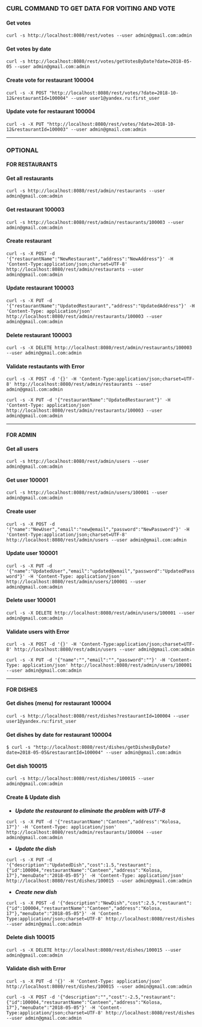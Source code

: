 ### CURL COMMAND TO GET DATA FOR VOITING AND VOTE

#### Get votes
`curl -s http://localhost:8080/rest/votes --user admin@gmail.com:admin`

#### Get votes by date
`curl -s http://localhost:8080/rest/votes/getVotesByDate?date=2018-05-05 --user admin@gmail.com:admin`

#### Create vote for restaurant 100004
`curl -s -X POST "http://localhost:8080/rest/votes/?date=2018-10-12&restaurantId=100004" --user user1@yandex.ru:first_user`

#### Update vote for restaurant 100004
`curl -s -X PUT "http://localhost:8080/rest/votes/?date=2018-10-12&restaurantId=100003" --user admin@gmail.com:admin`
***

### OPTIONAL
#### FOR RESTAURANTS
#### Get all restaurants
`curl -s http://localhost:8080/rest/admin/restaurants --user admin@gmail.com:admin`

#### Get restaurant 100003
`curl -s http://localhost:8080/rest/admin/restaurants/100003 --user admin@gmail.com:admin`

#### Create restaurant
`curl -s -X POST -d '{"restaurantName":"NewRestaurant","address":"NewAddress"}' -H 'Content-Type:application/json;charset=UTF-8' http://localhost:8080/rest/admin/restaurants --user admin@gmail.com:admin`

#### Update restaurant 100003
`curl -s -X PUT -d '{"restaurantName":"UpdatedRestaurant","address":"UpdatedAddress"}' -H 'Content-Type: application/json' http://localhost:8080/rest/admin/restaurants/100003 --user admin@gmail.com:admin`

#### Delete restaurant 100003
`curl -s -X DELETE http://localhost:8080/rest/admin/restaurants/100003 --user admin@gmail.com:admin`

#### Validate restautants with Error
`curl -s -X POST -d '{}' -H 'Content-Type:application/json;charset=UTF-8' http://localhost:8080/rest/admin/restaurants --user admin@gmail.com:admin`

`curl -s -X PUT -d '{"restaurantName":"UpdatedRestaurant"}' -H 'Content-Type: application/json' http://localhost:8080/rest/admin/restaurants/100003 --user admin@gmail.com:admin`
***

#### FOR ADMIN
#### Get all users
`curl -s http://localhost:8080/rest/admin/users --user admin@gmail.com:admin`

#### Get user 100001
`curl -s http://localhost:8080/rest/admin/users/100001 --user admin@gmail.com:admin`

#### Create user
`curl -s -X POST -d '{"name":"NewUser","email":"new@email","password":"NewPassword"}' -H 'Content-Type:application/json;charset=UTF-8' http://localhost:8080/rest/admin/users --user admin@gmail.com:admin`

#### Update user 100001
`curl -s -X PUT -d '{"name":"UpdatedUser","email":"updated@email","password":"UpdatedPassword"}' -H 'Content-Type: application/json' http://localhost:8080/rest/admin/users/100001 --user admin@gmail.com:admin`

#### Delete user 100001
`curl -s -X DELETE http://localhost:8080/rest/admin/users/100001 --user admin@gmail.com:admin`

#### Validate users with Error
`curl -s -X POST -d '{}' -H 'Content-Type:application/json;charset=UTF-8' http://localhost:8080/rest/admin/users --user admin@gmail.com:admin`

`curl -s -X PUT -d '{"name":"","email":"","password":""}' -H 'Content-Type: application/json' http://localhost:8080/rest/admin/users/100001 --user admin@gmail.com:admin`
***

#### FOR DISHES
#### Get dishes (menu) for restaurant 100004
`curl -s http://localhost:8080/rest/dishes?restaurantId=100004 --user user1@yandex.ru:first_user`

#### Get dishes by date for restaurant 100004
`$ curl -s "http://localhost:8080/rest/dishes/getDishesByDate?date=2018-05-05&restaurantId=100004" --user admin@gmail.com:admin`

#### Get dish 100015
`curl -s http://localhost:8080/rest/dishes/100015 --user admin@gmail.com:admin`

#### Create & Update dish
- _**Update the restaurant to eliminate the problem with UTF-8**_

`curl -s -X PUT -d '{"restaurantName":"Canteen","address":"Kolosa, 17"}' -H 'Content-Type: application/json' http://localhost:8080/rest/admin/restaurants/100004 --user admin@gmail.com:admin`
- _**Update the dish**_

`curl -s -X PUT -d '{"description":"UpdatedDish","cost":1.5,"restaurant":{"id":100004,"restaurantName":"Canteen","address":"Kolosa, 17"},"menuDate":"2018-05-05"}' -H 'Content-Type: application/json' http://localhost:8080/rest/dishes/100015 --user admin@gmail.com:admin`
- _**Create new dish**_

`curl -s -X POST -d '{"description":"NewDish","cost":2.5,"restaurant":{"id":100004,"restaurantName":"Canteen","address":"Kolosa, 17"},"menuDate":"2018-05-05"}' -H 'Content-Type:application/json;charset=UTF-8' http://localhost:8080/rest/dishes --user admin@gmail.com:admin`

#### Delete dish 100015
`curl -s -X DELETE http://localhost:8080/rest/dishes/100015 --user admin@gmail.com:admin`

#### Validate dish with Error
`curl -s -X PUT -d '{}' -H 'Content-Type: application/json' http://localhost:8080/rest/dishes/100015 --user admin@gmail.com:admin`

`curl -s -X POST -d '{"description":"","cost":-2.5,"restaurant":{"id":100004,"restaurantName":"Canteen","address":"Kolosa, 17"},"menuDate":"2018-05-05"}' -H 'Content-Type:application/json;charset=UTF-8' http://localhost:8080/rest/dishes --user admin@gmail.com:admin`

